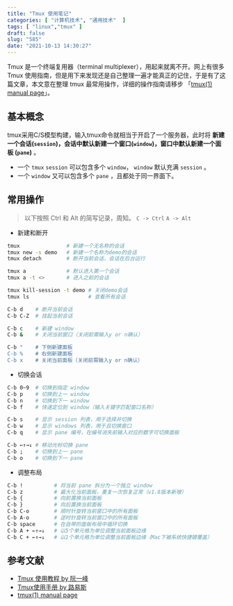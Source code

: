 ```yaml
---
title: "Tmux 使用笔记"
categories: [ "计算机技术", "通用技术"  ]
tags: [ "linux","tmux" ]
draft: false
slug: "585"
date: "2021-10-13 14:30:27"
---
```


Tmux 是一个终端复用器（terminal multiplexer），用起来就离不开。网上有很多 Tmux 使用指南，但是用下来发现还是自己整理一遍才能真正的记住，于是有了这篇文章，本文意在整理 tmux 最常用操作，详细的操作指南请移步 「[tmux(1) manual page](https://man.openbsd.org/OpenBSD-current/man1/tmux.1)」。

## 基本概念

tmux采用C/S模型构建，输入tmux命令就相当于开启了一个服务器，此时将 **新建一个会话(`session`)，会话中默认新建一个窗口(`window`)，窗口中默认新建一个面板  (`pane`)** 。

- 一个 `tmux` `session` 可以包含多个 `window`， `window` 默认充满 `session` 。
- 一个 `window` 又可以包含多个 `pane` ，且都处于同一界面下。

## 常用操作

> 以下按照 Ctrl 和 Alt 的简写记录，周知。
`C -> Ctrl`
`A -> Alt`
> 
- 新建和断开

```bash
tmux               # 新建一个无名称的会话
tmux new -s demo   # 新建一个名称为demo的会话
tmux detach        # 断开当前会话，会话在后台运行

tmux a             # 默认进入第一个会话
tmux a -t <>       # 进入之前的会话

tmux kill-session -t demo # 关闭demo会话
tmux ls                   # 查看所有会话

C-b d    # 断开当前会话
C-b C-Z  # 挂起当前会话

C-b c    # 新建 window
C-b &    # 关闭当前窗口（关闭前需输入y or n确认）

C-b "    # 下侧新建面板
C-b %    # 右侧新建面板
C-b x    # 关闭当前面板（关闭前需输入y or n确认）
```

- 切换会话

```bash
C-b 0~9  # 切换到指定 window
C-b p    # 切换到上一 window
C-b n    # 切换到下一 window
C-b f    # 快速定位到 window（输入关键字匹配窗口名称）

C-b s    # 显示 session 列表，用于选择并切换
C-b w    # 显示 windows 列表，用于且切换窗口
C-b q    # 显示 pane 编号，在编号消失前输入对应的数字可切换面板

C-b ←↑→↓ # 移动光标切换 pane
C-b ;    # 切换到上一 pane
C-b o    # 切换到下一 pane
```

- 调整布局

```bash
C-b !          # 将当前 pane 拆分为一个独立 window
C-b z          # 最大化当前面板，重复一次恢复正常（v1.8版本新增）
C-b {          # 向前置换当前面板
C-b }          # 向后置换当前面板
C-b C-o        # 顺时针旋转当前窗口中的所有面板
C-b A-o        # 逆时针旋转当前窗口中的所有面板
C-b space      # 在自带的面板布局中循环切换
C-b A + ←↑→↓   # 以5个单元格为单位调整当前面板边缘
C-b C + ←↑→↓   # 以1个单元格为单位调整当前面板边缘（Mac下被系统快捷键覆盖）
```

## 参考文献

- [Tmux 使用教程 by 阮一峰](https://www.ruanyifeng.com/blog/2019/10/tmux.html)
- [Tmux使用手册 by 路易斯](http://louiszhai.github.io/2017/09/30/tmux/)
- [tmux(1) manual page](https://man.openbsd.org/OpenBSD-current/man1/tmux.1)